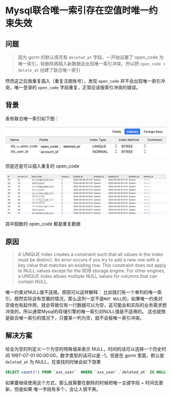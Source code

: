 # Mysql联合唯一索引存在空值时唯一约束失效

## 问题

> 因为 gorm 的默认填充有 `deleted_at` 字段，一开始设置了 open\_code 为唯一索引，软删除再插入新数据会出现唯一索引冲突，所以把 `open_code + delete_at` 创建了联合唯一索引

然而这之后我重复插入（重复注册账号），发现 `open_code` 并不会出现唯一索引冲突，唯一登录的 `open_code` 字段重复，正常应该报索引冲突的错误。

## 背景

表有联合唯一索引如下图：

![](../.gitbook/assets/image%20%281%29.png)

但是还是可以插入重复的 open\_code

![](../.gitbook/assets/image.png)

其中脱敏的 open\_code 都是重复数据

## 原因

> A UNIQUE index creates a constraint such that all values in the index must be distinct. An error occurs if you try to add a new row with a key value that matches an existing row. This constraint does not apply to NULL values except for the BDB storage engine. For other engines, a UNIQUE index allows multiple NULL values for columns that can contain NULL.

唯一约束对NULL值不适用。原因可以这样解释： 比如我们有一个单列的唯一索引，既然实际会有空置的情况，那么这列一定不是`NOT NULL`的，如果唯一约束对空值也有起作用，就会导致仅有一行数据可以为空，这可能会和实际的业务需求想冲突的，所以通常Mysql的存储引擎的唯一索引对NULL值是不适用的。 这也就倒是联合唯一索引的情况下，只要某一列为空，就不会报唯一索引冲突。

## 解决方案

给会为空的列定义一个为空的特殊值来表示 NULL，时间的话可以选择一个历史时间 1997-07-01 00:00:00，数字类型的话可以是 -1。但是在 gorm 里面，默认是 `deleted_at` 为 NULL，在查找的时候会如下效果

```sql
SELECT count(*) FROM `xxx_user`  WHERE `xxx_user`.`deleted_at` IS NULL 
```

 如果要继续使用这个方式，那么就需要在删除的时候把唯一主键字段 +  时间去更新，但是如果 唯一字段有多个，会让人很不爽。









